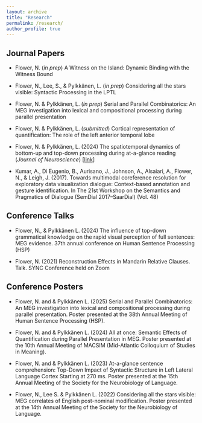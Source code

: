 ```yaml
---
layout: archive
title: "Research"
permalink: /research/
author_profile: true
---
```


<!-- {% if site.author.googlescholar %}
  <div class="wordwrap">You can also find my articles on <a href="{{site.author.googlescholar}}">my Google Scholar profile</a>.</div>
{% endif %}

{% include base_path %}

{% for post in site.publications reversed %}
  {% include archive-single.html %}
{% endfor %} -->

## Journal Papers


* Flower, N. (*in prep*) A Witness on the Island: Dynamic Binding with the Witness Bound

* Flower, N., Lee, S., & Pylkkänen, L. (*in prep*) Considering all the stars visible: Syntactic Processing in the LPTL

* Flower, N. & Pylkkänen, L. (*in prep*) Serial and Parallel Combinatorics: An MEG investigation into lexical and compositional processing during parallel presentation

* Flower, N. & Pylkkänen, L. (*submitted*) Cortical representation of quantification: The role of the left anterior temporal lobe

* Flower, N. & Pylkkänen, L. (2024) The spatiotemporal dynamics of bottom-up and top-down processing during at-a-glance reading (*Journal of Neuroscience*) [<a href="https://www.jneurosci.org/content/44/48/e0374242024">link</a>]

* Kumar, A., Di Eugenio, B., Aurisano, J., Johnson, A., Alsaiari, A., Flower, N., & Leigh, J. (2017). Towards multimodal coreference resolution for exploratory data visualization dialogue: Context-based annotation and gesture identification. In The 21st Workshop on the Semantics and Pragmatics of Dialogue (SemDial 2017–SaarDial)
(Vol. 48)


## Conference Talks

* Flower, N., & Pylkkänen L. (2024) The influence of top-down grammatical knowledge on the rapid visual perception of full sentences: MEG evidence. 37th annual conference on Human Sentence Processing (HSP)

* Flower, N. (2021) Reconstruction Effects in Mandarin Relative Clauses. Talk. SYNC Conference held on Zoom

## Conference Posters

* Flower, N. and & Pylkkänen L. (2025) Serial and Parallel Combinatorics: An MEG investigation into lexical and compositional processing during parallel presentation. Poster presented at the 38th Annual Meeting of Human Sentence Processing (HSP).

* Flower, N. and & Pylkkänen L. (2024) All at once: Semantic Effects of Quantification during Parallel Presentation in MEG. Poster presented at the 10th Annual Meeting of MACSIM (Mid-Atlantic Colloquium of Studies in Meaning).

* Flower, N. and & Pylkkänen L. (2023) At-a-glance sentence comprehension: Top-Down Impact of Syntactic Structure in Left Lateral Language Cortex Starting at 270 ms. Poster presented at the 15th Annual Meeting of the Society for the Neurobiology of Language.

* Flower, N., Lee S. & Pylkkänen L. (2022) Considering all the stars visible: MEG correlates of English post-nominal modification. Poster presented at the 14th Annual Meeting of the Society for the Neurobiology of Language.
